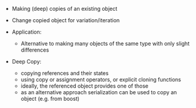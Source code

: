 * Making (deep) copies of an existing object
* Change copied object for variation/iteration
* Application:
    * Alternative to making many objects of the same type with only slight differences

* Deep Copy:
    * copying references and their states
    * using copy or assignment operators, or explicit cloning functions
    * ideally, the referenced object provides one of those
    * as an alternative approach serialization can be used to copy an object (e.g. from boost)
